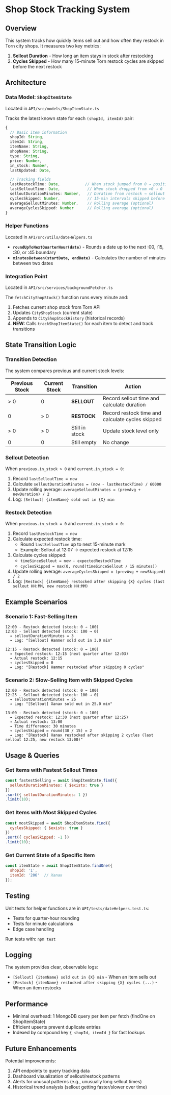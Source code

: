 # Shop Stock Tracking System

## Overview
This system tracks how quickly items sell out and how often they restock in Torn city shops. It measures two key metrics:
1. **Sellout Duration** - How long an item stays in stock after restocking
2. **Cycles Skipped** - How many 15-minute Torn restock cycles are skipped before the next restock

## Architecture

### Data Model: `ShopItemState`
Located in `API/src/models/ShopItemState.ts`

Tracks the latest known state for each `(shopId, itemId)` pair:

```typescript
{
  // Basic item information
  shopId: String,
  itemId: String,
  itemName: String,
  shopName: String,
  type: String,
  price: Number,
  in_stock: Number,
  lastUpdated: Date,

  // Tracking fields
  lastRestockTime: Date,           // When stock jumped from 0 → positive
  lastSelloutTime: Date,            // When stock dropped from >0 → 0
  selloutDurationMinutes: Number,   // Duration from restock → sellout
  cyclesSkipped: Number,            // 15-min intervals skipped before next restock
  averageSelloutMinutes: Number,    // Rolling average (optional)
  averageCyclesSkipped: Number      // Rolling average (optional)
}
```

### Helper Functions
Located in `API/src/utils/dateHelpers.ts`

- **`roundUpToNextQuarterHour(date)`** - Rounds a date up to the next :00, :15, :30, or :45 boundary
- **`minutesBetween(startDate, endDate)`** - Calculates the number of minutes between two dates

### Integration Point
Located in `API/src/services/backgroundFetcher.ts`

The `fetchCityShopStock()` function runs every minute and:
1. Fetches current shop stock from Torn API
2. Updates `CityShopStock` (current state)
3. Appends to `CityShopStockHistory` (historical records)
4. **NEW:** Calls `trackShopItemState()` for each item to detect and track transitions

## State Transition Logic

### Transition Detection

The system compares previous and current stock levels:

| Previous Stock | Current Stock | Transition | Action |
|---------------|---------------|------------|---------|
| > 0 | 0 | **SELLOUT** | Record sellout time and calculate duration |
| 0 | > 0 | **RESTOCK** | Record restock time and calculate cycles skipped |
| > 0 | > 0 | Still in stock | Update stock level only |
| 0 | 0 | Still empty | No change |

### Sellout Detection
When `previous.in_stock > 0` and `current.in_stock = 0`:

1. Record `lastSelloutTime = now`
2. Calculate `selloutDurationMinutes = (now - lastRestockTime) / 60000`
3. Update rolling average: `averageSelloutMinutes = (prevAvg + newDuration) / 2`
4. Log: `[Sellout] {itemName} sold out in {X} min`

### Restock Detection
When `previous.in_stock = 0` and `current.in_stock > 0`:

1. Record `lastRestockTime = now`
2. Calculate expected restock time:
   - Round `lastSelloutTime` up to next 15-minute mark
   - Example: Sellout at 12:07 → expected restock at 12:15
3. Calculate cycles skipped:
   - `timeSinceSellout = now - expectedRestockTime`
   - `cyclesSkipped = max(0, round(timeSinceSellout / 15 minutes))`
4. Update rolling average: `averageCyclesSkipped = (prevAvg + newSkipped) / 2`
5. Log: `[Restock] {itemName} restocked after skipping {X} cycles (last sellout HH:MM, new restock HH:MM)`

## Example Scenarios

### Scenario 1: Fast-Selling Item
```
12:00 - Restock detected (stock: 0 → 100)
12:03 - Sellout detected (stock: 100 → 0)
  → selloutDurationMinutes = 3
  → Log: "[Sellout] Hammer sold out in 3.0 min"

12:15 - Restock detected (stock: 0 → 100)
  → Expected restock: 12:15 (next quarter after 12:03)
  → Actual restock: 12:15
  → cyclesSkipped = 0
  → Log: "[Restock] Hammer restocked after skipping 0 cycles"
```

### Scenario 2: Slow-Selling Item with Skipped Cycles
```
12:00 - Restock detected (stock: 0 → 100)
12:25 - Sellout detected (stock: 100 → 0)
  → selloutDurationMinutes = 25
  → Log: "[Sellout] Xanax sold out in 25.0 min"

13:00 - Restock detected (stock: 0 → 100)
  → Expected restock: 12:30 (next quarter after 12:25)
  → Actual restock: 13:00
  → Time difference: 30 minutes
  → cyclesSkipped = round(30 / 15) = 2
  → Log: "[Restock] Xanax restocked after skipping 2 cycles (last sellout 12:25, new restock 13:00)"
```

## Usage & Queries

### Get Items with Fastest Sellout Times
```javascript
const fastestSelling = await ShopItemState.find({
  selloutDurationMinutes: { $exists: true }
})
.sort({ selloutDurationMinutes: 1 })
.limit(10);
```

### Get Items with Most Skipped Cycles
```javascript
const mostSkipped = await ShopItemState.find({
  cyclesSkipped: { $exists: true }
})
.sort({ cyclesSkipped: -1 })
.limit(10);
```

### Get Current State of a Specific Item
```javascript
const itemState = await ShopItemState.findOne({
  shopId: '1',
  itemId: '206'  // Xanax
});
```

## Testing

Unit tests for helper functions are in `API/tests/dateHelpers.test.ts`:
- Tests for quarter-hour rounding
- Tests for minute calculations
- Edge case handling

Run tests with: `npm test`

## Logging

The system provides clear, observable logs:
- `[Sellout] {itemName} sold out in {X} min` - When an item sells out
- `[Restock] {itemName} restocked after skipping {X} cycles (...)` - When an item restocks

## Performance

- Minimal overhead: 1 MongoDB query per item per fetch (findOne on ShopItemState)
- Efficient upserts prevent duplicate entries
- Indexed by compound key `{ shopId, itemId }` for fast lookups

## Future Enhancements

Potential improvements:
1. API endpoints to query tracking data
2. Dashboard visualization of sellout/restock patterns
3. Alerts for unusual patterns (e.g., unusually long sellout times)
4. Historical trend analysis (sellout getting faster/slower over time)
